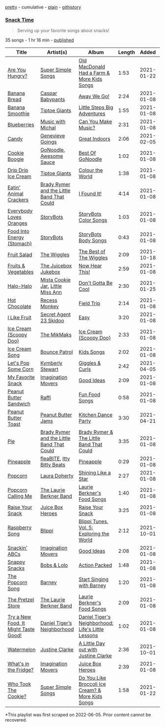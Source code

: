 [pretty](/playlists/pretty/37i9dQZF1DWYieCBJS5DXo.md) - cumulative - [plain](/playlists/plain/37i9dQZF1DWYieCBJS5DXo) - [githistory](https://github.githistory.xyz/mackorone/spotify-playlist-archive/blob/main/playlists/plain/37i9dQZF1DWYieCBJS5DXo)

### [Snack Time](https://open.spotify.com/playlist/37i9dQZF1DWYieCBJS5DXo)

> Serving up your favorite songs about snacks!

35 songs - 1 hr 16 min - [published](https://open.spotify.com/playlist/13MRTFFYUMBnQ24Jf2e69H)

| Title | Artist(s) | Album | Length | Added | Removed |
|---|---|---|---|---|---|
| [Are You Hungry?](https://open.spotify.com/track/3gsvzQe3KjPdsNA5ufI6lc) | [Super Simple Songs](https://open.spotify.com/artist/7CdGfkCRgPhElnqy3HPJ4a) | [Old MacDonald Had a Farm & More Kids Songs](https://open.spotify.com/album/2Sivlm6GK4dr21Ucf1UKV8) | 1:53 | 2021-01-22 |  |
| [Banana Bread](https://open.spotify.com/track/72hJoAEGryRpRzkdl89nWp) | [Caspar Babypants](https://open.spotify.com/artist/4wwj0BGZ6T61LB1jBWdo0n) | [Away We Go!](https://open.spotify.com/album/6gXAuYlj9SA4b0APIF1CGS) | 2:24 | 2021-01-08 |  |
| [Banana Smoothie](https://open.spotify.com/track/5LlVAYaSDv0WXFr5OKgZQD) | [Tiptoe Giants](https://open.spotify.com/artist/7MBs915vZuGiDTEl9GKApR) | [Little Steps Big Adventures](https://open.spotify.com/album/0xiG2oOtHBERV0uaAEmXWx) | 1:55 | 2021-01-08 |  |
| [Blueberries](https://open.spotify.com/track/3kJ1HeCowScG4q35toItTF) | [Music with Michal](https://open.spotify.com/artist/0yWkbyIrjncjW6FdtfgRSc) | [Can You Make Music?](https://open.spotify.com/album/5NZgvrWTdnPLkJDt7FBgBd) | 2:31 | 2021-01-08 |  |
| [Candy](https://open.spotify.com/track/5osG2aM99V1qbeAROkU891) | [Genevieve Goings](https://open.spotify.com/artist/33FChbguJKySyP5Spe5jiN) | [Great Indoors](https://open.spotify.com/album/0UHnvtbbdIIOkcm6eAlzxR) | 2:06 | 2021-02-05 |  |
| [Cookie Boogie](https://open.spotify.com/track/4Wge8h9SAbSl9h1ru2dDPR) | [GoNoodle](https://open.spotify.com/artist/13QcQR3aMDTgC8jdNqSx4f), [Awesome Sauce](https://open.spotify.com/artist/4rF4SqHjG4ZNy3k6aJjru1) | [Best Of GoNoodle](https://open.spotify.com/album/17qQDHKvpjpMkeZzLgxRrt) | 1:02 | 2021-01-08 |  |
| [Drip Drip Ice Cream](https://open.spotify.com/track/28Bm2tH8yHFKXwyh5GhKbs) | [Tiptoe Giants](https://open.spotify.com/artist/7MBs915vZuGiDTEl9GKApR) | [Colour the World](https://open.spotify.com/album/56M2NxnFNjYbFC5NTiHPmb) | 1:38 | 2021-01-08 |  |
| [Eatin' Animal Crackers](https://open.spotify.com/track/0m0R0kTsHn88Ya6iEgNZ4t) | [Brady Rymer and the Little Band That Could](https://open.spotify.com/artist/2q0R0ObitsBJIp1sMtfHz6) | [I Found It!](https://open.spotify.com/album/10h2NbahLm1oQlkFaqt2m1) | 4:14 | 2021-01-08 |  |
| [Everybody Loves Oranges](https://open.spotify.com/track/5M1hBSNWSitIcEhcgqSVg1) | [StoryBots](https://open.spotify.com/artist/6N6lLMxDF4as6slJ878Rgg) | [StoryBots Color Songs](https://open.spotify.com/album/15W6dyNox3oZIf82HhkIXG) | 1:03 | 2021-01-08 |  |
| [Food Into Energy \(Stomach\)](https://open.spotify.com/track/5VPa8kfMSW35I5RFsqF12C) | [StoryBots](https://open.spotify.com/artist/6N6lLMxDF4as6slJ878Rgg) | [StoryBots Body Songs](https://open.spotify.com/album/5EwcTpfp4MmtrBdmYEP95p) | 0:43 | 2021-01-08 |  |
| [Fruit Salad](https://open.spotify.com/track/7cRLSuOaw8RzS5avx30uOQ) | [The Wiggles](https://open.spotify.com/artist/2JY5qzEozvTdogkDTkkOMf) | [The Best of The Wiggles](https://open.spotify.com/album/1uh7RZLKvq5muRFJ5U0Fzf) | 2:09 | 2021-10-18 |  |
| [Fruits & Vegetables](https://open.spotify.com/track/0Y9uYg6maHwjRp1IyW1xzp) | [The Juicebox Jukebox](https://open.spotify.com/artist/5E97AmvYFM4aGWCOtJkzYH) | [Now Hear This!](https://open.spotify.com/album/2cYNQhLqOi3bjGUqhfu34q) | 2:59 | 2021-01-08 |  |
| [Halo\-Halo](https://open.spotify.com/track/6C7jV3ooKAYhB1DNjun4Ho) | [Mista Cookie Jar](https://open.spotify.com/artist/0HL2EVwbtbmTaUirGt9hWt), [Little Miss Ann](https://open.spotify.com/artist/0G7JrLPvqOjHcv891aUiUb) | [Don't Gotta Be Cool](https://open.spotify.com/album/7Dmkj0ruoRevuG1gKXRpfy) | 2:30 | 2021-01-25 |  |
| [Hot Chocolate](https://open.spotify.com/track/1xwCdxEDyelXOhV8FWEcNa) | [Recess Monkey](https://open.spotify.com/artist/0oXrvAp6NnKeWz1qnKrNLb) | [Field Trip](https://open.spotify.com/album/0iyg2QKAQBeU4UaOQSVI6l) | 2:14 | 2021-01-08 |  |
| [I Like Fruit](https://open.spotify.com/track/1FgVgbqZG3tZ9vNgymPOVe) | [Secret Agent 23 Skidoo](https://open.spotify.com/artist/7zhRp9EH4bF8lJx7wQtj5Q) | [Easy](https://open.spotify.com/album/0z7eg9m6jd8CfepI2WLLC6) | 3:20 | 2021-01-08 |  |
| [Ice Cream \(Scoopy Doo\)](https://open.spotify.com/track/0H1pkHp6A8mfCHsuf6s90j) | [The MikMaks](https://open.spotify.com/artist/1cL6b5xIECGYkaelSuRalF) | [Ice Cream \(Scoopy Doo\)](https://open.spotify.com/album/28BjXfGmMdf2geHjPVezfZ) | 2:33 | 2021-01-08 |  |
| [Ice Cream Song](https://open.spotify.com/track/1lrTu8P1TrX3IzRlc4Zcn0) | [Bounce Patrol](https://open.spotify.com/artist/1S9SPfRo9eyxOcyfUGC2Tm) | [Kids Songs](https://open.spotify.com/album/0iSrS0QaUXaJjR5GXDncC2) | 2:02 | 2021-01-08 |  |
| [Let's Pop Some Corn](https://open.spotify.com/track/2yMrFLzJaxY3oERXAX7R1o) | [Kymberly Stewart](https://open.spotify.com/artist/6ZyiT23t4CIQS7trCGpV1f) | [Giggles & Curls](https://open.spotify.com/album/6tMvNrQCjIf7dZGyvUmvpM) | 2:42 | 2021-04-05 |  |
| [My Favorite Snack](https://open.spotify.com/track/16fs8Zn53hURmvswqPxHOc) | [Imagination Movers](https://open.spotify.com/artist/3nkUcLzl9v6cIxFI6cvTeD) | [Good Ideas](https://open.spotify.com/album/1Uz91yvWTiomeFibfqP761) | 2:09 | 2021-01-08 |  |
| [Peanut Butter Sandwich](https://open.spotify.com/track/0b2fS5eCN4TxvYsE8ct1Zr) | [Raffi](https://open.spotify.com/artist/7oWSqrgMuIEyH9qp5nu2e5) | [Fun Food Songs](https://open.spotify.com/album/24wfwTCNevTGgV2acA4jhR) | 0:58 | 2021-01-08 |  |
| [Peanut Butter Toast](https://open.spotify.com/track/6NohpfYGyT8JzHNRlFYtjY) | [Peanut Butter Jams](https://open.spotify.com/artist/2kvrXvmS6qLg14n8Z9WZZq) | [Kitchen Dance Party](https://open.spotify.com/album/7Kc3AF4vCj9Dl1tqRmt4U6) | 3:30 | 2021-04-21 |  |
| [Pie](https://open.spotify.com/track/0TZBFGATIhsjkhxKigJuQm) | [Brady Rymer and the Little Band That Could](https://open.spotify.com/artist/2q0R0ObitsBJIp1sMtfHz6) | [Brady Rymer & The Little Band That Could](https://open.spotify.com/album/1RQo08B3Zf07gHIVxyOiQT) | 3:35 | 2021-01-08 |  |
| [Pineapple](https://open.spotify.com/track/4Iiq7AOeBXdRcjbrjUpIWb) | [fleaBITE](https://open.spotify.com/artist/6rfo4U1CM0NDIuikxFYDJW), [Itty Bitty Beats](https://open.spotify.com/artist/1mfp4yLNgjAdhr5soYvNqo) | [Pineapple](https://open.spotify.com/album/4itSGSv8rIQLUjvv9CC5kd) | 0:29 | 2021-01-08 |  |
| [Popcorn](https://open.spotify.com/track/1I5QE0N3lgDRiu4qZLceU6) | [Laura Doherty](https://open.spotify.com/artist/7bVSBw7ZOfKRyPBzTjEIoG) | [Shining Like a Star](https://open.spotify.com/album/63ha83xWIBGMoCBa1Xnaun) | 2:27 | 2021-01-08 |  |
| [Popcorn Calling Me](https://open.spotify.com/track/3C5udcs2yXK7uireCnMSJc) | [The Laurie Berkner Band](https://open.spotify.com/artist/6T2pk5T8c4Wi61x1v84sUa) | [Laurie Berkner's Food Songs](https://open.spotify.com/album/1wQoxA5ERdJj7VNn25amOO) | 1:40 | 2021-01-08 |  |
| [Raise Your Snack](https://open.spotify.com/track/472BQV4zdV55S4ZU3d3N1f) | [Juice Box Heroes](https://open.spotify.com/artist/59jD6ZyWCyKIXj7wbUMgZs) | [Raise Your Snack](https://open.spotify.com/album/4lwwIcacPugmBh6g8JOl3v) | 3:25 | 2021-01-08 |  |
| [Raspberry Song](https://open.spotify.com/track/0chjU4hjfdQpTBrhyIsIZc) | [Blippi](https://open.spotify.com/artist/30niqFGUKKUg1horQSgwBn) | [Blippi Tunes, Vol\. 5: Exploring the World](https://open.spotify.com/album/0qqCf7BPth3LnZHHPgJDPb) | 2:12 | 2021-10-01 |  |
| [Snackin' ABCs](https://open.spotify.com/track/0TIVHOr1SANDQgcUwE4X4J) | [Imagination Movers](https://open.spotify.com/artist/3nkUcLzl9v6cIxFI6cvTeD) | [Good Ideas](https://open.spotify.com/album/1Uz91yvWTiomeFibfqP761) | 2:08 | 2021-01-08 |  |
| [Snappy Snacks](https://open.spotify.com/track/3gOr8uAaAQXesKnbA0jjDl) | [Bobs & Lolo](https://open.spotify.com/artist/23hMSJlSk68cUMqC9tzJv7) | [Action Packed](https://open.spotify.com/album/0X4VrPqOCHipLq95zbcJG0) | 1:48 | 2021-01-08 |  |
| [The Popcorn Song](https://open.spotify.com/track/5ZSzzoznk60EPLeBmOqeNE) | [Barney](https://open.spotify.com/artist/4rB5wLJLaXdMrXaYsOYLmK) | [Start Singing with Barney](https://open.spotify.com/album/3AxlaORIaUzvFupsxC06yh) | 1:20 | 2021-01-08 |  |
| [The Pretzel Store](https://open.spotify.com/track/7iGp6dI0fl4ECsOeIkfg7Q) | [The Laurie Berkner Band](https://open.spotify.com/artist/6T2pk5T8c4Wi61x1v84sUa) | [Laurie Berkner's Food Songs](https://open.spotify.com/album/1wQoxA5ERdJj7VNn25amOO) | 2:09 | 2021-01-08 |  |
| [Try a New Food, It Might Taste Good!](https://open.spotify.com/track/2f6XgxjybNg1sz8haqiBaf) | [Daniel Tiger’s Neighborhood](https://open.spotify.com/artist/0T91UD2v3byVXh8aSP8oHG) | [Daniel Tiger's Neighborhood: Life's Little Lessons](https://open.spotify.com/album/4inXPDlLGoSV1DdxEIc4Vq) | 1:02 | 2021-01-08 |  |
| [Watermelon](https://open.spotify.com/track/37tRXGwViDLyJPl1dY3Za5) | [Justine Clarke](https://open.spotify.com/artist/1r6nvWvnqJYcm8kW3cX1zQ) | [A Little Day out with Justine Clarke](https://open.spotify.com/album/3RTfwpWXI9I3pu8MN1Tufb) | 2:36 | 2021-10-01 |  |
| [What's in the Fridge?](https://open.spotify.com/track/5v98IgrNgXgIdg8P3BRdKh) | [Imagination Movers](https://open.spotify.com/artist/3nkUcLzl9v6cIxFI6cvTeD) | [Juice Box Heroes](https://open.spotify.com/album/2AQwQmEdTsVDEzuOeQ4Pna) | 2:39 | 2021-01-08 |  |
| [Who Took The Cookie?](https://open.spotify.com/track/3PpuDg0ZVPviHuljT3R087) | [Super Simple Songs](https://open.spotify.com/artist/7CdGfkCRgPhElnqy3HPJ4a) | [Do You Like Broccoli Ice Cream? & More Kids Songs](https://open.spotify.com/album/1VypRh8WKSwIjDCkHuiQah) | 1:58 | 2021-01-22 |  |

\*This playlist was first scraped on 2022-06-05. Prior content cannot be recovered.
